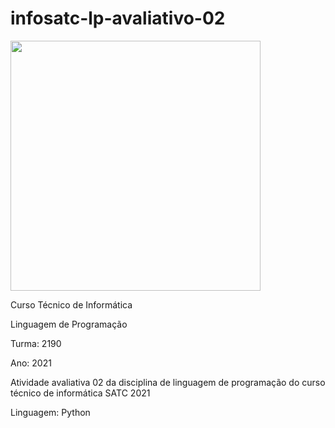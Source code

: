 # infosatc-lp-avaliativo-02

<img src ="https://www1.satc.edu.br/parcelamento_satc/assets/img/logotipo_horizontal.png" width=400 heigth=300 p align="center" >
  <p>Curso Técnico de Informática</p>
<p>Linguagem de Programação</p>
<p>Turma: 2190</p>
<p>Ano: 2021</p>
 <p>Atividade avaliativa 02 da disciplina de linguagem de programação do curso técnico de informática SATC 2021</p>
 <p>Linguagem: Python</p>